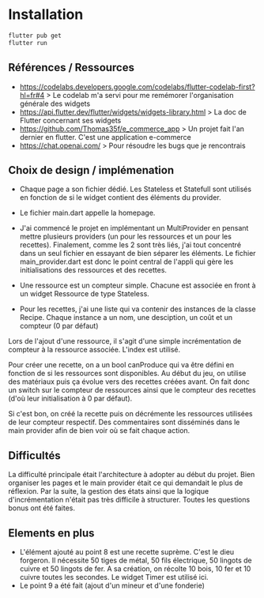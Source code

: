 # Installation
``` bash
flutter pub get
flutter run
```

## Références / Ressources
- https://codelabs.developers.google.com/codelabs/flutter-codelab-first?hl=fr#4 > Le codelab m'a servi pour me remémorer l'organisation générale des widgets
- https://api.flutter.dev/flutter/widgets/widgets-library.html > La doc de Flutter concernant ses widgets
- https://github.com/Thomas35f/e_commerce_app > Un projet fait l'an dernier en flutter. C'est une application e-commerce
- https://chat.openai.com/ > Pour résoudre les bugs que je rencontrais

## Choix de design / implémenation
- Chaque page a son fichier dédié. Les Stateless et Statefull sont utilisés en fonction de si le widget contient des éléments du provider.
- Le fichier main.dart appelle la homepage.
- J'ai commencé le projet en implémentant un MultiProvider en pensant mettre plusieurs providers (un pour les ressources et un pour les recettes). Finalement, comme les 2 sont très liés, j'ai tout concentré dans un seul fichier en essayant de bien séparer les éléments. Le fichier main_provider.dart est donc le point central de l'appli qui gère les initialisations des ressources et des recettes.

- Une ressource est un compteur simple. Chacune est associée en front à un widget Ressource de type Stateless.
- Pour les recettes, j'ai une liste qui va contenir des instances de la classe Recipe. Chaque instance a un nom, une desciption, un coût et un compteur (0 par défaut)

Lors de l'ajout d'une ressource, il s'agit d'une simple incrémentation de compteur à la ressource associée. L'index est utilisé.

Pour créer une recette, on a un bool canProduce qui va être défini en fonction de si les ressources sont disponibles. Au début du jeu, on utilise des matériaux puis ça évolue vers des recettes créées avant. On fait donc un switch sur le compteur de ressources ainsi que le compteur des recettes (d'où leur initialisation à 0 par défaut).

Si c'est bon, on créé la recette puis on décrémente les ressources utilisées de leur compteur respectif. Des commentaires sont disséminés dans le main provider afin de bien voir où se fait chaque action.

## Difficultés
La difficulté principale était l'architecture à adopter au début du projet. Bien organiser les pages et le main provider était ce qui demandait le plus de réflexion. Par la suite, la gestion des états ainsi que la logique d'incrémentation n'était pas très difficile à structurer. Toutes les questions bonus ont été faites.

## Elements en plus
- L'élément ajouté au point 8 est une recette suprème. C'est le dieu forgeron. Il nécessite 50 tiges de métal, 50 fils électrique, 50 lingots de cuivre et 50 lingots de fer. A sa création, on récolte 10 bois, 10 fer et 10 cuivre toutes les secondes. Le widget Timer est utilisé ici.
- Le point 9 a été fait (ajout d'un mineur et d'une fonderie)